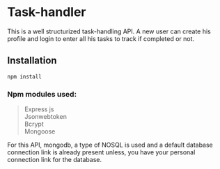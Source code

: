 # Task-handler

This is a well structurized task-handling API. A new user can create his profile and login to enter all his tasks to track if completed or not.


## Installation
````npm install ````
### Npm modules used:
> Express js <br>
> Jsonwebtoken <br>
> Bcrypt <br>
> Mongoose <br>

For this API, mongodb, a type of NOSQL is used and a default database connection link is already present unless, you have your personal connection link for the database.

